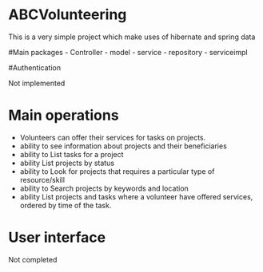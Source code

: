 # ABCVolunteering

This is a very simple project which make uses of hibernate and spring data

#Main packages
	- Controller
	- model
	- service
	- repository
	- serviceimpl
 
 
#Authentication

Not implemented

# Main operations

 - Volunteers can offer their services for tasks on projects.
 - ability to see information about projects and their beneficiaries
 - ability to List tasks for a project
 - ability List projects by status
 - ability to Look for projects that requires a particular type of resource/skill
 - ability to Search projects by keywords and location
 - ability List projects and tasks where a volunteer have offered services, ordered by time of the task. 
 
# User interface

Not completed




